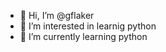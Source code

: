 - 👋 Hi, I’m @gflaker
- 👀 I’m interested in learnig python
- 🌱 I’m currently learning python

<!---
gflaker/gflaker is a ✨ special ✨ repository because its `README.md` (this file) appears on your GitHub profile.
You can click the Preview link to take a look at your changes.
--->
